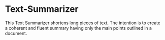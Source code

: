# Text-Summarizer
This Text Summarizer shortens long pieces of text. The intention is to create a coherent and fluent summary having only the main points outlined in a document.
